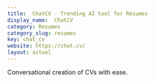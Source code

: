 ```yaml
---
title:  ChatCV - Trending AI tool for Resumes
display_name:  ChatCV
category: Resumes
category_slug: resumes
key: chat_cv
website: https://chat.cv/
layout: aitool
---
```


Conversational creation of CVs with ease.
